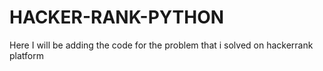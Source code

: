 # HACKER-RANK-PYTHON


Here I will be adding the code for the problem that i solved on hackerrank platform 
